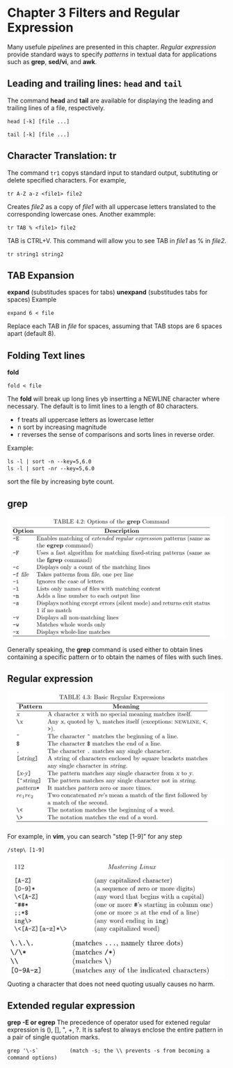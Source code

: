 # Chapter 3 Filters and Regular Expression

Many usefule *pipelines* are presented in this chapter. *Regular expression* provide standard ways to specify *patterns* in textual data for applications such as **grep**, **sed/vi**, and **awk**.

## Leading and trailing lines: `head` and `tail`
The command **head** and **tail** are available for displaying the leading and trailing  lines of a file, respectively.
```
head [-k] [file ...]
```
```
tail [-k] [file ...]
```
## Character Translation: tr
The command `tr1` copys standard input to standard output, subtituting or delete specified characters. For example,
```
tr A-Z a-z <file1> file2
```
Creates *file2* as a copy of *file1* with all uppercase letters translated to the corresponding lowercase ones. Another exammple:
```
tr TAB % <file1> file2
```
TAB is CTRL+V. This command will allow you to see TAB in *file1* as % in *file2*.
```
tr string1 string2
```
## TAB Expansion
**expand**          (substitudes spaces for tabs)
**unexpand**        (substitudes tabs for spaces)
Example
```
expand 6 < file
```
Replace each TAB in *file* for spaces, assuming that TAB stops are 6 spaces apart (default 8).

## Folding Text lines
**fold**
```
fold < file
```
The **fold** will break up long lines yb insertting a NEWLINE character where necessary. The default is to limit lines to a length of 80 characters.
* f     treats all uppercase letters as lowercase letter
* n     sort by increasing magnitude
* r     reverses the sense of comparisons and sorts lines in reverse order.

Example:
```
ls -l | sort -n --key=5,6.0
ls -l | sort -nr --key=5,6.0
```
sort the file by increasing byte count.

## grep
<img src="./grep.png" alt="grep argument" width="500">

Generally speaking, the **grep** command is used either to obtain lines containing a specific pattern or to obtain the names of files with such lines.

## Regular expression
<img src="./re.png" alt="regular expression arguments" width="500">

For example, in **vim**, you can search "step [1-9]" for any step
```
/step\ [1-9]
```
<img src="./re2.png" alt="regular expression pattern" width="500">
<img src="./re3.png" alt="regular expression pattern" width="500">
Quoting a character that does not need quoting usually causes no harm.

## Extended regular expression
**grep -E or egrep**
The precedence of operator used for extened regular expression is (), [], ", +, ?. It is safest to always enclose the entire pattern in a pair of single quotation marks.

```
grep '\-s`			(match -s; the \\ prevents -s from becoming a command options)
```



 

